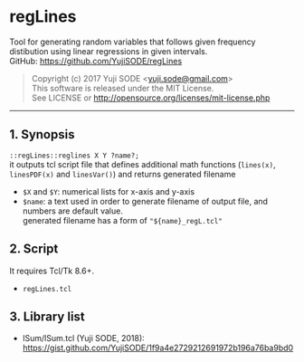 # regLines
Tool for generating random variables that follows given frequency distibution using linear regressions in given intervals.  
GitHub: https://github.com/YujiSODE/regLines  
>Copyright (c) 2017 Yuji SODE \<yuji.sode@gmail.com\>  
>This software is released under the MIT License.  
>See LICENSE or http://opensource.org/licenses/mit-license.php
______
## 1. Synopsis
`::regLines::reglines X Y ?name?;`  
it outputs tcl script file that defines additional math functions (`lines(x)`, `linesPDF(x)` and `linesVar()`) and returns generated filename
- `$X` and `$Y`: numerical lists for x-axis and y-axis
- `$name`: a text used in order to generate filename of output file, and numbers are default value.  
  generated filename has a form of `"${name}_regL.tcl"`

## 2. Script
It requires Tcl/Tk 8.6+.
- `regLines.tcl`

## 3. Library list
- lSum/lSum.tcl (Yuji SODE, 2018): https://gist.github.com/YujiSODE/1f9a4e2729212691972b196a76ba9bd0
